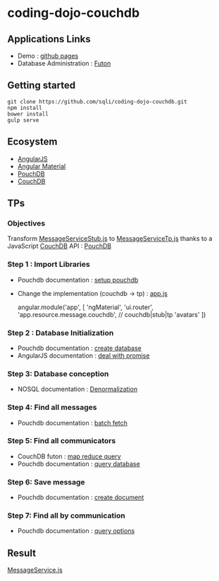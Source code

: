 # coding-dojo-couchdb

## Applications Links
- Demo : [github pages](http://sqli.github.io/coding-dojo-couchdb)
- Database Administration : [Futon](http://coding-dojo-couchdb.iriscouch.com/_utils/)

## Getting started
    git clone https://github.com/sqli/coding-dojo-couchdb.git
    npm install
    bower install
    gulp serve

## Ecosystem
- [AngularJS](https://angularjs.org/)
- [Angular Material](https://material.angularjs.org/)
- [PouchDB](http://pouchdb.com/)
- [CouchDB](http://couchdb.apache.org/)

## TPs
### Objectives
Transform [MessageServiceStub.js](https://github.com/sqli/coding-dojo-couchdb/tree/master/app/src/resource/MessageServiceStub.js)
to [MessageServiceTp.js](https://github.com/sqli/coding-dojo-couchdb/tree/master/app/src/resource/MessageServiceTp.js)
thanks to a JavaScript [CouchDB](http://couchdb.apache.org/) API : [PouchDB](http://pouchdb.com/)

### Step 1 : Import Libraries
- Pouchdb documentation : [setup pouchdb](http://pouchdb.com/guides/setup-pouchdb.html)
- Change the implementation (couchdb -> tp) : [app.js](https://github.com/sqli/coding-dojo-couchdb/tree/master/app/src/app.js)

    angular.module('app', [
    'ngMaterial',
    'ui.router',
    'app.resource.message.couchdb', // couchdb|stub|tp
    'avatars'
    ])

### Step 2 : Database Initialization
- Pouchdb documentation : [create database](http://pouchdb.com/api.html#create_database)
- AngularJS documentation : [deal with promise](https://docs.angularjs.org/api/ng/service/$q)

### Step 3: Database conception
- NOSQL documentation : [Denormalization](https://highlyscalable.wordpress.com/2012/03/01/nosql-data-modeling-techniques/)

### Step 4: Find all messages
- Pouchdb documentation : [batch fetch](http://pouchdb.com/api.html#batch_fetch)

### Step 5: Find all communicators
- CouchDB futon : [map reduce query](http://coding-dojo-couchdb.iriscouch.com/_utils/database.html?message/_temp_view)
- Pouchdb documentation : [query database](http://pouchdb.com/api.html#query_database)

### Step 6: Save message
- Pouchdb documentation : [create document](http://pouchdb.com/api.html#create_document)

### Step 7: Find all by communication
- Pouchdb documentation : [query options](http://pouchdb.com/api.html#query_database)

## Result
[MessageService.js](https://github.com/sqli/coding-dojo-couchdb/tree/master/app/src/resource/MessageService.js)
